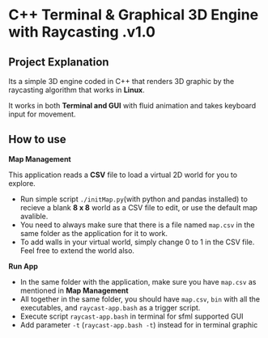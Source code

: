 # C++ Terminal & Graphical 3D Engine with Raycasting  .v1.0

## Project Explanation

Its a simple 3D engine coded in C++ that renders 3D graphic by the raycasting algorithm that works in **Linux**.

It works in both **Terminal and GUI** with fluid animation and takes keyboard input for movement.

## How to use

**Map Management**

This application reads a **CSV** file to load a virtual 2D world for you to explore.

- Run simple script `./initMap.py`(with python and pandas installed) to recieve a blank **8 x 8** world as a CSV file to edit, or use the default map avalible.
- You need to always make sure that there is a file named `map.csv` in the same folder as the application for it to work.
- To add walls in your virtual world, simply change 0 to 1 in the CSV file. Feel free to extend the world also.

**Run App** 

- In the same folder with the application, make sure you have `map.csv` as mentioned in **Map Management**
- All together in the same folder, you should have `map.csv`, `bin` with all the executables, and `raycast-app.bash` as a trigger script.
- Execute script `raycast-app.bash`  in terminal for sfml supported GUI
- Add parameter `-t` (`raycast-app.bash -t`)  instead for in terminal graphic
